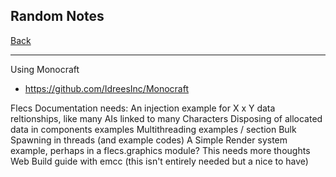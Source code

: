 Random Notes
-----

[Back](../readme.md)

-----

Using Monocraft
   - https://github.com/IdreesInc/Monocraft






Flecs Documentation needs:
   An injection example for X x Y data reltionships, like many AIs linked to many Characters
   Disposing of allocated data in components examples
   Multithreading examples / section
   Bulk Spawning in threads (and example codes)
   A Simple Render system example, perhaps in a flecs.graphics module? This needs more thoughts
   Web Build guide with emcc (this isn't entirely needed but a nice to have)
